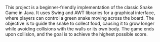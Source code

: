 This project is a beginner-friendly implementation of the classic Snake Game in Java. It uses Swing and AWT libraries for a graphical interface, where players can control a green snake moving across the board. The objective is to guide the snake to collect food, causing it to grow longer while avoiding collisions with the walls or its own body. The game ends upon collision, and the goal is to achieve the highest possible score.
